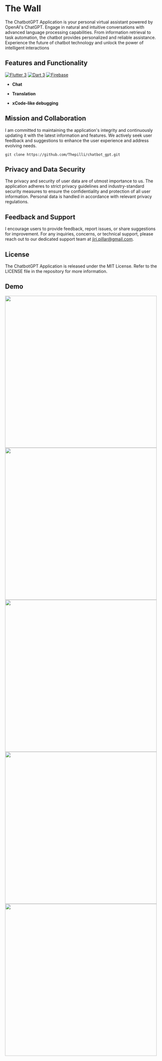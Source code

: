 # The Wall

The ChatbotGPT Application is your personal virtual assistant powered by OpenAI's ChatGPT. Engage in natural and intuitive conversations with advanced language processing capabilities. From information retrieval to task automation, the chatbot provides personalized and reliable assistance. Experience the future of chatbot technology and unlock the power of intelligent interactions

## Features and Functionality

[![Flutter 3](https://img.shields.io/badge/Flutter-3.10-02569b.svg?style=flat-square&logo=flutter&logoColor=13b9fd)](https://flutter.dev/)
[![Dart 3](https://img.shields.io/badge/Dart-3.0-0175c2.svg?style=flat-square&logo=dart&logoColor=13b9fd)](https://dart.dev/)
[![Firebase](https://img.shields.io/badge/Firebase--ffcc30.svg?style=flat-square&logo=firebase)](https://firebase.google.com/)

- **Chat**

- **Translation**

- **xCode-like debugging**

## Mission and Collaboration

I am committed to maintaining the application's integrity and continuously updating it with the latest information and features. We actively seek user feedback and suggestions to enhance the user experience and address evolving needs.

```
git clone https://github.com/Thepilli/chatbot_gpt.git
```

## Privacy and Data Security

The privacy and security of user data are of utmost importance to us. The application adheres to strict privacy guidelines and industry-standard security measures to ensure the confidentiality and protection of all user information. Personal data is handled in accordance with relevant privacy regulations.

## Feedback and Support

I encourage users to provide feedback, report issues, or share suggestions for improvement. For any inquiries, concerns, or technical support, please reach out to our dedicated support team at jiri.pillar@gmail.com.

## License

The ChatbotGPT Application is released under the MIT License. Refer to the LICENSE file in the repository for more information.

## Demo

<img src="https://firebasestorage.googleapis.com/v0/b/my-api-endpoint.appspot.com/o/ChatGPT_1.png?alt=media&token=62c83f48-cb04-48fe-a5ac-fd6c4c348193" height="500"  />
<img src="https://firebasestorage.googleapis.com/v0/b/my-api-endpoint.appspot.com/o/ChatGPT_2.png?alt=media&token=9f441b02-4343-4a45-9a55-e5bc54c2d69f" height="500"  />
<img src="https://firebasestorage.googleapis.com/v0/b/my-api-endpoint.appspot.com/o/ChatGPT_3.png?alt=media&token=f4d69b3a-0d38-4852-adc1-767b4149de50" height="500"  />
<img src="https://firebasestorage.googleapis.com/v0/b/my-api-endpoint.appspot.com/o/ChatGPT_4.png?alt=media&token=4186e36d-f5e9-4453-b44b-6270403b1af1" height="500"  />
<img src="https://firebasestorage.googleapis.com/v0/b/my-api-endpoint.appspot.com/o/ChatGPT_ios_1.png?alt=media&token=92be9622-5747-4afe-be61-42be2587e2d0" height="500"  />
